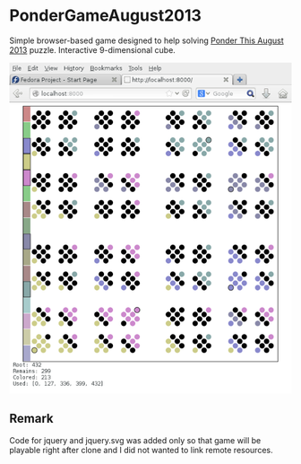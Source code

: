 PonderGameAugust2013
====================

Simple browser-based game designed to help solving
[Ponder This August 2013][puzzle] puzzle.
Interactive 9-dimensional cube.

![How does it look like.](other/screenshot-1.png)

Remark
------

Code for jquery and jquery.svg was added only
so that game will be playable right after clone
and I did not wanted to link remote resources.

[puzzle]: http://domino.research.ibm.com/Comm/wwwr_ponder.nsf/Challenges/August2013.html

